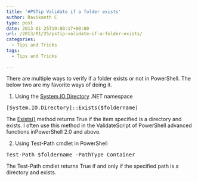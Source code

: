 ```yaml
---
title: '#PSTip Validate if a folder exists'
author: Ravikanth C
type: post
date: 2013-01-25T19:00:17+00:00
url: /2013/01/25/pstip-validate-if-a-folder-exists/
categories:
  - Tips and Tricks
tags:
  - Tips and Tricks

---
```

There are multiple ways to verify if a folder exists or not in PowerShell. The below two are my favorite ways of doing it.

1. Using the [System.IO.Directory][1] .NET namespace

<pre class="brush: powershell; title: ; notranslate" title="">[System.IO.Directory]::Exists($foldername)
</pre>

The [Exists()][2] method returns True if the item specified is a directory and exists. I often use this method in the ValidateScript of PowerShell advanced functions inPowerShell 2.0 and above.

2. Using Test-Path cmdlet in PowerShell

<pre class="brush: powershell; title: ; notranslate" title="">Test-Path $foldername -PathType Container
</pre>

The Test-Path cmdlet returns True if and only if the specified path is a directory and exists.

[1]: http://msdn.microsoft.com/en-us/library/system.io.directory.aspx
[2]: http://msdn.microsoft.com/en-us/library/system.io.directory.exists.aspx